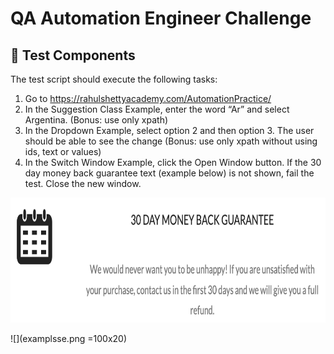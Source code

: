 # QA Automation Engineer Challenge

## 🎯 Test Components

The test script should execute the following tasks:
1. Go to https://rahulshettyacademy.com/AutomationPractice/
2. In the Suggestion Class Example, enter the word “Ar” and select Argentina.
(Bonus: use only xpath)
3. In the Dropdown Example, select option 2 and then option 3. The user should be able to
see the change
(Bonus: use only xpath without using ids, text or values)
4. In the Switch Window Example, click the Open Window button. If the 30 day money back
guarantee text (example below) is not shown, fail the test. Close the new window.

<img src="example.png" width="600" height="200" />


![](examplsse.png =100x20)



